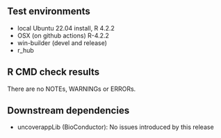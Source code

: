 ## Test environments
* local Ubuntu 22.04 install, R 4.2.2
* OSX (on github actions) R-4.2.2
* win-builder (devel and release)
* r_hub

## R CMD check results
There are no NOTEs, WARNINGs or ERRORs.

## Downstream dependencies

- uncoverappLib (BioConductor): No issues introduced by this release
